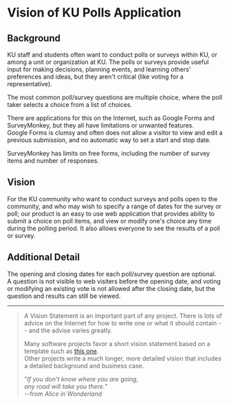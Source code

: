 
# Vision of KU Polls Application

## Background

KU staff and students often want to conduct polls or surveys
within KU, or among a unit or organization at KU.
The polls or surveys 
provide useful input for making decisions,
planning events, and learning others' preferences and ideas,
but they aren't critical (like voting for a representative).

The most common poll/survey questions are multiple choice, 
where the poll taker selects a choice from a list of choices.

There are applications for this on the Internet,
such as Google Forms and SurveyMonkey, but they all
have limitations or unwanted features.  
Google Forms is clumsy and often does not allow a 
visitor to view and edit a previous submission, 
and no automatic way to set a start and stop date.

SurveyMonkey has limits on free forms, including the
number of survey items and number of responses.

## Vision

For the KU community
who want to conduct surveys and polls open to the community,
and who may wish to specify a range of dates for the survey or poll;
our product is an easy to use web application that 
provides ability to submit a choice on poll items,
and view or modify one's choice any time during the polling period.
It also allows everyone to see the results of a poll or survey.

## Additional Detail

The opening and closing dates for each poll/survey question are optional.  
A question is not visible to web visiters before the opening date,
and voting or modifying an existing vote is not allowed after
the closing date, but the question and results can still be viewed.

----

> A Vision Statement is an important part of any project.
> There is lots of advice on the Internet for how to write one
> or what it should contain -- and the advise varies greatly.
>
> Many software projects favor a short vision statement based
> on a template such as [this one](https://www.atlascode.com/blog/creating-a-software-product-vision-statement/).   
> Other projects write a much longer, more detailed vision that
> includes a detailed background and business case.
> 
> "*If you don't know where you are going,    
> any road will take you there.*"    
> --from *Alice in Wonderland*
